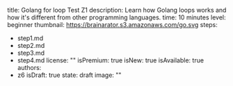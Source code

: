 title: Golang for loop Test Z1
description: Learn how Golang loops works and how it's different from other programming
  languages.
time: 10 minutes
level: beginner
thumbnail: https://brainarator.s3.amazonaws.com/go.svg
steps:
- step1.md
- step2.md
- step3.md
- step4.md
license: ""
isPremium: true
isNew: true
isAvailable: true
authors: 
- z6
isDraft: true
state: draft
image: ""

